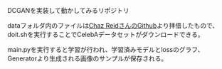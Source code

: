 DCGANを実装して動かしてみるリポジトリ

dataフォルダ内のファイルは[Chaz ReidさんのGithub](https://gist.github.com/charlesreid1/4f3d676b33b95fce83af08e4ec261822)より拝借したもので、doit.shを実行することでCelebAデータセットがダウンロードできる。

main.pyを実行すると学習が行われ、学習済みモデルとlossのグラフ、Generatorより生成される画像のサンプルが保存される。